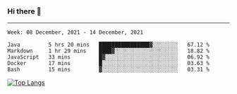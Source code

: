 ### Hi there 👋
---
<!--START_SECTION:waka-->
```text
Week: 08 December, 2021 - 14 December, 2021

Java         5 hrs 20 mins   ████████████████▓░░░░░░░░   67.12 % 
Markdown     1 hr 29 mins    ████▓░░░░░░░░░░░░░░░░░░░░   18.82 % 
JavaScript   33 mins         █▓░░░░░░░░░░░░░░░░░░░░░░░   06.92 % 
Docker       17 mins         █░░░░░░░░░░░░░░░░░░░░░░░░   03.63 % 
Bash         15 mins         ▓░░░░░░░░░░░░░░░░░░░░░░░░   03.31 % 
```
<!--END_SECTION:waka-->

[![Top Langs](https://github-readme-stats.vercel.app/api/top-langs/?username=HyunAh-iia&layout=compact)](https://github.com/anuraghazra/github-readme-stats)
<!--
**HyunAh-iia/HyunAh-iia** is a ✨ _special_ ✨ repository because its `README.md` (this file) appears on your GitHub profile.

Here are some ideas to get you started:

- 🔭 I’m currently working on ...
- 🌱 I’m currently learning ...
- 👯 I’m looking to collaborate on ...
- 🤔 I’m looking for help with ...
- 💬 Ask me about ...
- 📫 How to reach me: ...
- 😄 Pronouns: ...
- ⚡ Fun fact: ...
-->
